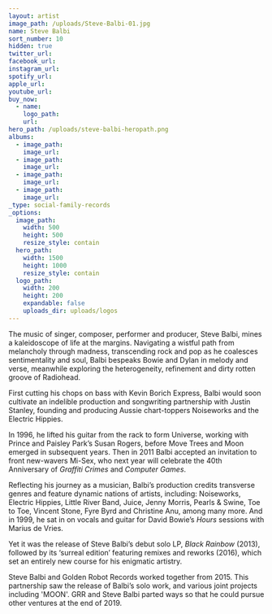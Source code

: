 ```yaml
---
layout: artist
image_path: /uploads/Steve-Balbi-01.jpg
name: Steve Balbi
sort_number: 10
hidden: true
twitter_url:
facebook_url:
instagram_url:
spotify_url:
apple_url:
youtube_url:
buy_now:
  - name:
    logo_path:
    url:
hero_path: /uploads/steve-balbi-heropath.png
albums:
  - image_path:
    image_url:
  - image_path:
    image_url:
  - image_path:
    image_url:
  - image_path:
    image_url:
_type: social-family-records
_options:
  image_path:
    width: 500
    height: 500
    resize_style: contain
  hero_path:
    width: 1500
    height: 1000
    resize_style: contain
  logo_path:
    width: 200
    height: 200
    expandable: false
    uploads_dir: uploads/logos
---
```


The music of singer, composer, performer and producer, Steve Balbi, mines a kaleidoscope of life at the margins. Navigating a wistful path from melancholy through madness, transcending rock and pop as he coalesces sentimentality and soul, Balbi bespeaks Bowie and Dylan in melody and verse, meanwhile exploring the heterogeneity, refinement and dirty rotten groove of Radiohead.&nbsp;

First cutting his chops on bass with Kevin Borich Express, Balbi would soon cultivate an indelible production and songwriting partnership with Justin Stanley, founding and producing Aussie chart-toppers Noiseworks and the Electric Hippies.&nbsp;

In 1996, he lifted his guitar from the rack to form Universe, working with Prince and Paisley Park’s Susan Rogers, before Move Trees and Moon emerged in subsequent years. Then in 2011 Balbi accepted an invitation to front new-wavers Mi-Sex, who next year will celebrate the 40th Anniversary of *Graffiti Crimes* and *Computer Games*.&nbsp;

Reflecting his journey as a musician, Balbi’s production credits transverse genres and feature dynamic nations of artists, including: Noiseworks, Electric Hippies, Little River Band, Juice, Jenny Morris, Pearls & Swine, Toe to Toe, Vincent Stone, Fyre Byrd and Christine Anu, among many more. And in 1999, he sat in on vocals and guitar for David Bowie’s *Hours* sessions with Marius de Vries.&nbsp; &nbsp;

Yet it was the release of Steve Balbi’s debut solo LP, *Black Rainbow* (2013), followed by its ‘surreal edition’ featuring remixes and reworks (2016), which set an entirely new course for his enigmatic artistry.

Steve Balbi and Golden Robot Records worked together from 2015. This partnership saw the release of Balbi’s solo work, and various joint projects including 'MOON'. GRR and Steve Balbi parted ways so that he could pursue other ventures at the end of 2019.